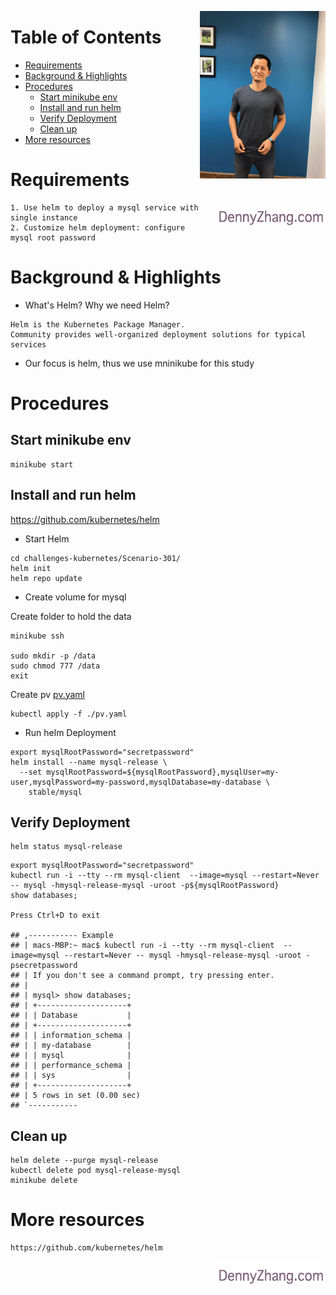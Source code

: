 <a href="https://www.dennyzhang.com"><img align="right" width="201" height="268" src="https://raw.githubusercontent.com/USDevOps/mywechat-slack-group/master/images/denny_201706.png"></a>

Table of Contents
=================

   * [Requirements](#requirements)
   * [Background &amp; Highlights](#background--highlights)
   * [Procedures](#procedures)
      * [Start minikube env](#start-minikube-env)
      * [Install and run helm](#install-and-run-helm)
      * [Verify Deployment](#verify-deployment)
      * [Clean up](#clean-up)
   * [More resources](#more-resources)

# Requirements
<a href="https://www.dennyzhang.com"><img align="right" width="185" height="37" src="https://raw.githubusercontent.com/USDevOps/mywechat-slack-group/master/images/dns_small.png"></a>

```
1. Use helm to deploy a mysql service with single instance
2. Customize helm deployment: configure mysql root password
```

# Background & Highlights
- What's Helm? Why we need Helm?
```
Helm is the Kubernetes Package Manager.
Community provides well-organized deployment solutions for typical services
```
- Our focus is helm, thus we use mninikube for this study

# Procedures

## Start minikube env

```
minikube start
```

## Install and run helm

https://github.com/kubernetes/helm

- Start Helm
```
cd challenges-kubernetes/Scenario-301/
helm init
helm repo update
```

- Create volume for mysql

Create folder to hold the data
```
minikube ssh

sudo mkdir -p /data
sudo chmod 777 /data
exit
```

Create pv
[pv.yaml](pv.yaml)
```
kubectl apply -f ./pv.yaml
```

- Run helm Deployment
```
export mysqlRootPassword="secretpassword"
helm install --name mysql-release \
  --set mysqlRootPassword=${mysqlRootPassword},mysqlUser=my-user,mysqlPassword=my-password,mysqlDatabase=my-database \
    stable/mysql
```

## Verify Deployment

```
helm status mysql-release
```

```
export mysqlRootPassword="secretpassword"
kubectl run -i --tty --rm mysql-client  --image=mysql --restart=Never -- mysql -hmysql-release-mysql -uroot -p${mysqlRootPassword}
show databases;

Press Ctrl+D to exit

## ,----------- Example
## | macs-MBP:~ mac$ kubectl run -i --tty --rm mysql-client  --image=mysql --restart=Never -- mysql -hmysql-release-mysql -uroot -psecretpassword
## | If you don't see a command prompt, try pressing enter.
## | 
## | mysql> show databases;
## | +--------------------+
## | | Database           |
## | +--------------------+
## | | information_schema |
## | | my-database        |
## | | mysql              |
## | | performance_schema |
## | | sys                |
## | +--------------------+
## | 5 rows in set (0.00 sec)
## `-----------
```

## Clean up

```
helm delete --purge mysql-release
kubectl delete pod mysql-release-mysql
minikube delete
```

# More resources

```
https://github.com/kubernetes/helm
```
<a href="https://www.dennyzhang.com"><img align="right" width="185" height="37" src="https://raw.githubusercontent.com/USDevOps/mywechat-slack-group/master/images/dns_small.png"></a>
